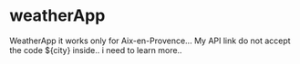# weatherApp
WeatherApp
it works only for Aix-en-Provence...
My API link do not accept the code ${city} inside.. 
i need to learn more..

